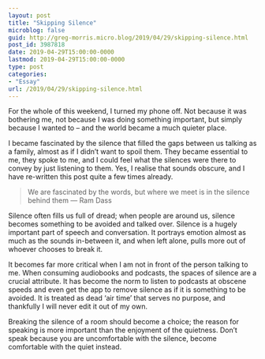 ```yaml
---
layout: post
title: "Skipping Silence"
microblog: false
guid: http://greg-morris.micro.blog/2019/04/29/skipping-silence.html
post_id: 3987818
date: 2019-04-29T15:00:00-0000
lastmod: 2019-04-29T15:00:00-0000
type: post
categories:
- "Essay"
url: /2019/04/29/skipping-silence.html
---
```

<p>For the whole of this weekend, I turned my phone off. Not because it was bothering me, not because I was doing something important, but simply because I wanted to – and the world became a much quieter place.</p><p>I became fascinated by the silence that filled the gaps between us talking as a family, almost as if I didn’t want to spoil them. They became essential to me, they spoke to me, and I could feel what the silences were there to convey by just listening to them. Yes, I realise that sounds obscure, and I have re-written this post quite a few times already.</p><blockquote>We are fascinated by the words, but where we meet is in the silence behind them — Ram Dass</blockquote><p>Silence often fills us full of dread; when people are around us, silence becomes something to be avoided and talked over. Silence is a hugely important part of speech and conversation. It portrays emotion almost as much as the sounds in-between it, and when left alone, pulls more out of whoever chooses to break it.</p><p>It becomes far more critical when I am not in front of the person talking to me. When consuming audiobooks and podcasts, the spaces of silence are a crucial attribute. It has become the norm to listen to podcasts at obscene speeds and even get the app to remove silence as if it is something to be avoided. It is treated as dead ‘air time’ that serves no purpose, and thankfully I will never edit it out of my own.</p><p>Breaking the silence of a room should become a choice; the reason for speaking is more important than the enjoyment of the quietness. Don’t speak because you are uncomfortable with the silence, become comfortable with the quiet instead.</p>
